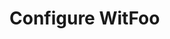[title]: # (Configure WitFoo)
[tags]: # (witfoo,introduction)
[priority]: # (1)
[display]: # (none)
# Configure WitFoo

<!-- Change the file name, title, and main topic to reflect the name of the integration product. Add the initial configuration steps, usually the initial integration setup steps. -->

